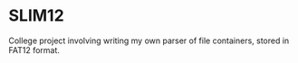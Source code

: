 # SLIM12
College project involving writing my own parser of file containers, stored in FAT12 format.
